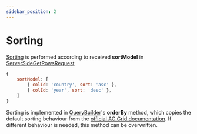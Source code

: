 ```yaml
---
sidebar_position: 2
---
```


# Sorting
[Sorting](https://ag-grid.com/angular-data-grid/server-side-model-sorting/) is performed according to received **sortModel** in [ServerSideGetRowsRequest](https://github.com/smolcan/ag-grid-jpa-adapter/blob/main/src/main/java/io/github/smolcan/aggrid/jpa/adapter/request/ServerSideGetRowsRequest.java)
```javascript title="Sort model example from AG Grid documentation"
{
    sortModel: [
        { colId: 'country', sort: 'asc' },
        { colId: 'year', sort: 'desc' },
    ]
}
```

Sorting is implemented in [QueryBuilder](https://github.com/smolcan/ag-grid-jpa-adapter/blob/main/src/main/java/io/github/smolcan/aggrid/jpa/adapter/query/QueryBuilder.java)'s **orderBy** method,
which copies the default sorting behaviour from the [official AG Grid documentation](https://ag-grid.com/angular-data-grid/server-side-model-sorting/).
If different behaviour is needed, this method can be overwritten.